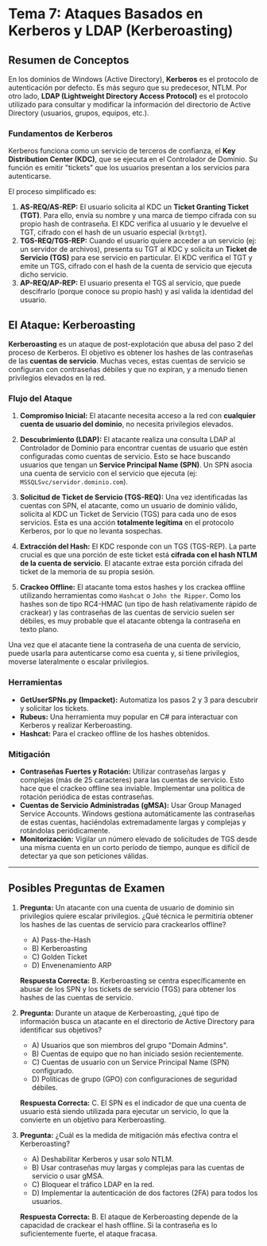 # Tema 7: Ataques Basados en Kerberos y LDAP (Kerberoasting)

## Resumen de Conceptos

En los dominios de Windows (Active Directory), **Kerberos** es el protocolo de autenticación por defecto. Es más seguro que su predecesor, NTLM. Por otro lado, **LDAP (Lightweight Directory Access Protocol)** es el protocolo utilizado para consultar y modificar la información del directorio de Active Directory (usuarios, grupos, equipos, etc.).

### Fundamentos de Kerberos

Kerberos funciona como un servicio de terceros de confianza, el **Key Distribution Center (KDC)**, que se ejecuta en el Controlador de Dominio. Su función es emitir "tickets" que los usuarios presentan a los servicios para autenticarse.

El proceso simplificado es:
1.  **AS-REQ/AS-REP:** El usuario solicita al KDC un **Ticket Granting Ticket (TGT)**. Para ello, envía su nombre y una marca de tiempo cifrada con su propio hash de contraseña. El KDC verifica al usuario y le devuelve el TGT, cifrado con el hash de un usuario especial (`krbtgt`).
2.  **TGS-REQ/TGS-REP:** Cuando el usuario quiere acceder a un servicio (ej: un servidor de archivos), presenta su TGT al KDC y solicita un **Ticket de Servicio (TGS)** para ese servicio en particular. El KDC verifica el TGT y emite un TGS, cifrado con el hash de la cuenta de servicio que ejecuta dicho servicio.
3.  **AP-REQ/AP-REP:** El usuario presenta el TGS al servicio, que puede descifrarlo (porque conoce su propio hash) y así valida la identidad del usuario.

## El Ataque: Kerberoasting

**Kerberoasting** es un ataque de post-explotación que abusa del paso 2 del proceso de Kerberos. El objetivo es obtener los hashes de las contraseñas de las **cuentas de servicio**. Muchas veces, estas cuentas de servicio se configuran con contraseñas débiles y que no expiran, y a menudo tienen privilegios elevados en la red.

### Flujo del Ataque

1.  **Compromiso Inicial:** El atacante necesita acceso a la red con **cualquier cuenta de usuario del dominio**, no necesita privilegios elevados.

2.  **Descubrimiento (LDAP):** El atacante realiza una consulta LDAP al Controlador de Dominio para encontrar cuentas de usuario que estén configuradas como cuentas de servicio. Esto se hace buscando usuarios que tengan un **Service Principal Name (SPN)**. Un SPN asocia una cuenta de servicio con el servicio que ejecuta (ej: `MSSQLSvc/servidor.dominio.com`).

3.  **Solicitud de Ticket de Servicio (TGS-REQ):** Una vez identificadas las cuentas con SPN, el atacante, como un usuario de dominio válido, solicita al KDC un Ticket de Servicio (TGS) para cada uno de esos servicios. Esta es una acción **totalmente legítima** en el protocolo Kerberos, por lo que no levanta sospechas.

4.  **Extracción del Hash:** El KDC responde con un TGS (TGS-REP). La parte crucial es que una porción de este ticket está **cifrada con el hash NTLM de la cuenta de servicio**. El atacante extrae esta porción cifrada del ticket de la memoria de su propia sesión.

5.  **Crackeo Offline:** El atacante toma estos hashes y los crackea offline utilizando herramientas como `Hashcat` o `John the Ripper`. Como los hashes son de tipo RC4-HMAC (un tipo de hash relativamente rápido de crackear) y las contraseñas de las cuentas de servicio suelen ser débiles, es muy probable que el atacante obtenga la contraseña en texto plano.

Una vez que el atacante tiene la contraseña de una cuenta de servicio, puede usarla para autenticarse como esa cuenta y, si tiene privilegios, moverse lateralmente o escalar privilegios.

### Herramientas

*   **GetUserSPNs.py (Impacket):** Automatiza los pasos 2 y 3 para descubrir y solicitar los tickets.
*   **Rubeus:** Una herramienta muy popular en C# para interactuar con Kerberos y realizar Kerberoasting.
*   **Hashcat:** Para el crackeo offline de los hashes obtenidos.

### Mitigación

*   **Contraseñas Fuertes y Rotación:** Utilizar contraseñas largas y complejas (más de 25 caracteres) para las cuentas de servicio. Esto hace que el crackeo offline sea inviable. Implementar una política de rotación periódica de estas contraseñas.
*   **Cuentas de Servicio Administradas (gMSA):** Usar Group Managed Service Accounts. Windows gestiona automáticamente las contraseñas de estas cuentas, haciéndolas extremadamente largas y complejas y rotándolas periódicamente.
*   **Monitorización:** Vigilar un número elevado de solicitudes de TGS desde una misma cuenta en un corto período de tiempo, aunque es difícil de detectar ya que son peticiones válidas.

---

## Posibles Preguntas de Examen

1.  **Pregunta:** Un atacante con una cuenta de usuario de dominio sin privilegios quiere escalar privilegios. ¿Qué técnica le permitiría obtener los hashes de las cuentas de servicio para crackearlos offline?
    *   A) Pass-the-Hash
    *   B) Kerberoasting
    *   C) Golden Ticket
    *   D) Envenenamiento ARP

    **Respuesta Correcta:** B. Kerberoasting se centra específicamente en abusar de los SPN y los tickets de servicio (TGS) para obtener los hashes de las cuentas de servicio.

2.  **Pregunta:** Durante un ataque de Kerberoasting, ¿qué tipo de información busca un atacante en el directorio de Active Directory para identificar sus objetivos?
    *   A) Usuarios que son miembros del grupo "Domain Admins".
    *   B) Cuentas de equipo que no han iniciado sesión recientemente.
    *   C) Cuentas de usuario con un Service Principal Name (SPN) configurado.
    *   D) Políticas de grupo (GPO) con configuraciones de seguridad débiles.

    **Respuesta Correcta:** C. El SPN es el indicador de que una cuenta de usuario está siendo utilizada para ejecutar un servicio, lo que la convierte en un objetivo para Kerberoasting.

3.  **Pregunta:** ¿Cuál es la medida de mitigación más efectiva contra el Kerberoasting?
    *   A) Deshabilitar Kerberos y usar solo NTLM.
    *   B) Usar contraseñas muy largas y complejas para las cuentas de servicio o usar gMSA.
    *   C) Bloquear el tráfico LDAP en la red.
    *   D) Implementar la autenticación de dos factores (2FA) para todos los usuarios.

    **Respuesta Correcta:** B. El ataque de Kerberoasting depende de la capacidad de crackear el hash offline. Si la contraseña es lo suficientemente fuerte, el ataque fracasa.